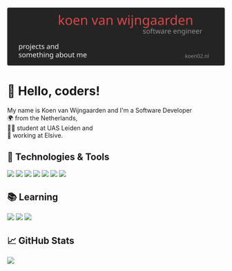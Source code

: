 [![Header](https://raw.githubusercontent.com/20Koen02/20Koen02/master/banner.svg "Banner")](https://koen02.nl/)

# 👋 Hello, coders!
My name is Koen van Wijngaarden and I'm a Software Developer<br/>
🌍 from the Netherlands,<br/>
👨‍🎓 student at UAS Leiden and<br/>
💼 working at Elsive.

## 🔧 Technologies & Tools
![](https://img.shields.io/badge/Editor-JetBrains-informational?style=flat&logo=jetbrains&logoColor=white&color=db4949)
![](https://img.shields.io/badge/Code-Python-informational?style=flat&logo=python&logoColor=white&color=db4949)
![](https://img.shields.io/badge/Code-JavaScript-informational?style=flat&logo=javascript&logoColor=white&color=db4949)
![](https://img.shields.io/badge/Code-Java-informational?style=flat&logo=java&logoColor=white&color=db4949)
![](https://img.shields.io/badge/Code-Node.js-informational?style=flat&logo=node.js&logoColor=white&color=db4949)
![](https://img.shields.io/badge/Tools-Docker-informational?style=flat&logo=docker&logoColor=white&color=db4949)
![](https://img.shields.io/badge/Tools-MongoDB-informational?style=flat&logo=mongodb&logoColor=white&color=db4949)

## 📚 Learning
![](https://img.shields.io/badge/Code-Rust-informational?style=flat&logo=rust&logoColor=white&color=db4949)
![](https://img.shields.io/badge/Code-Vue.JS-informational?style=flat&logo=vue.js&logoColor=white&color=db4949)
![](https://img.shields.io/badge/Tools-Kubernetes-informational?style=flat&logo=kubernetes&logoColor=white&color=db4949)

## 📈 GitHub Stats
![](https://github-readme-stats.vercel.app/api?username=20Koen02&show_icons=true&line_height=27&count_private=true&title_color=ffffff&text_color=c9cacc&icon_color=db4949&bg_color=242424)

